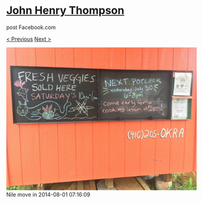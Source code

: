 # [John Henry Thompson](../README.md)
post Facebook.com

[< Previous](2014-08-01-12.md) [Next >](2014-08-01-14.md)

[![](../media/2014-08-01/Nile-move-in-12.jpg)](../README.md)
Nile move in
2014-08-01 07:16:09